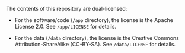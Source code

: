 The contents of this repository are dual-licensed:

- For the software/code (`/app` directory), the license is the Apache License 2.0. See `/app/LICENSE` for details.

- For the data (`/data` directory), the license is the Creative Commons Attribution-ShareAlike (CC-BY-SA). See `/data/LICENSE` for details.
